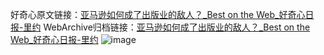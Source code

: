 好奇心原文链接：[亚马逊如何成了出版业的敌人？_Best on the Web_好奇心日报-里约](https://www.qdaily.com/articles/3356.html)
WebArchive归档链接：[亚马逊如何成了出版业的敌人？_Best on the Web_好奇心日报-里约](http://web.archive.org/web/20190623152033/https://www.qdaily.com/articles/3356.html)
![image](http://ww3.sinaimg.cn/large/007d5XDpgy1g3vci266i9j30u028zty2)